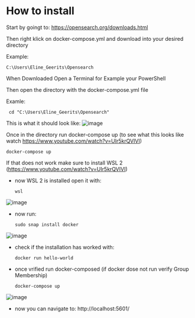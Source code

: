 # How to install


Start by goingt to: https://opensearch.org/downloads.html

Then right klick on docker-compose.yml and download into your desired directory

  Example:
    
    C:\Users\Eline_Geerits\Opensearch

When Downloaded Open a Terminal for Example your PowerShell

Then open the directory with the docker-compose.yml file

  Examle:
  
     cd "C:\Users\Eline_Geerits\Opensearch"

This is what it should look like:
![image](https://github.com/health-io/2023-6a/assets/101985205/bde5a260-b8dd-4639-81bd-e83125f59ac2)

Once in the directory run docker-compose up (to see what this looks like watch https://www.youtube.com/watch?v=UIr5krQVIVI)

    docker-compose up


If that does not work make sure to install WSL 2 (https://www.youtube.com/watch?v=UIr5krQVIVI)

  - now WSL 2 is installed open it with:

        wsl
![image](https://github.com/health-io/2023-6a/assets/101985205/b8af3b3e-7ae4-4b75-950e-e40e3406d336)

  - now run:

        sudo snap install docker
![image](https://github.com/health-io/2023-6a/assets/101985205/d5deedb2-7b39-40cf-b9ab-bc8f508cb448)


  - check if the installation has worked with:

        docker run hello-world

  - once vrified run docker-composed (if docker dose not run verify Group Membership)

        docker-compose up

    
![image](https://github.com/health-io/2023-6a/assets/101985205/255ebc9b-a405-4e80-8bb4-c89437a81bc6)


  - now you can navigate to: http://localhost:5601/ 

